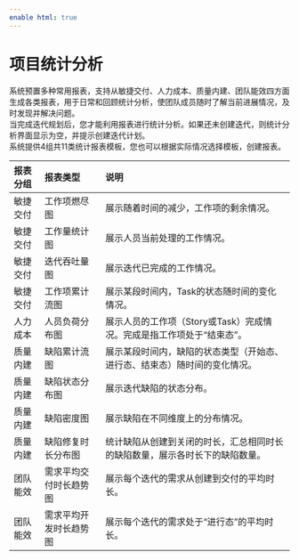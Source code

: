 ```yaml
---
enable html: true
---
```

# 项目统计分析

系统预置多种常用报表，支持从敏捷交付、人力成本、质量内建、团队能效四方面生成各类报表，用于日常和回顾统计分析，使团队成员随时了解当前进展情况，及时发现并解决问题。           
当完成迭代规划后，您才能利用报表进行统计分析。如果还未创建迭代，则统计分析界面显示为空，并提示创建迭代计划。            
系统提供4组共11类统计报表模板，您也可以根据实际情况选择模板，创建报表。

|报表分组    |报表类型 |说明 |
| :--------- | :-------- | :----- |
|敏捷交付| 工作项燃尽图  |展示随着时间的减少，工作项的剩余情况。|
|敏捷交付|工作量统计图 |展示人员当前处理的工作情况。|
|敏捷交付|迭代吞吐量图    |展示迭代已完成的工作情况。|
|敏捷交付|工作项累计流图 |展示某段时间内，Task的状态随时间的变化情况。|
|人力成本|人员负荷分布图|展示人员的工作项（Story或Task）完成情况。完成是指工作项处于“结束态”。|
| 质量内建    | 缺陷累计流图|展示某段时间内，缺陷的状态类型（开始态、进行态、结束态）随时间的变化情况。|
| 质量内建    |缺陷状态分布图 |展示迭代缺陷的状态分布。|
| 质量内建    |缺陷密度图|展示缺陷在不同维度上的分布情况。|
|质量内建|缺陷修复时长分布图|统计缺陷从创建到关闭的时长，汇总相同时长的缺陷数量，展示各时长下的缺陷数量。 |
|团队能效|需求平均交付时长趋势图|展示每个迭代的需求从创建到交付的平均时长。|
|团队能效|需求平均开发时长趋势图|展示每个迭代的需求处于“进行态”的平均时长。|


